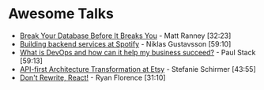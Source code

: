# Awesome Talks

* [Break Your Database Before It Breaks You](https://vimeo.com/145842299) - Matt Ranney [32:23]
* [Building backend services at Spotify](https://vimeo.com/108438464) - Niklas Gustavsson [59:10]
* [What is DevOps and how can it help my business succeed?](https://vimeo.com/108441215) - Paul Stack [59:13]
* [API-first Architecture Transformation at Etsy](https://www.infoq.com/presentations/etsy-api) - Stefanie Schirmer [43:55]
* [Don't Rewrite, React!](https://www.youtube.com/watch?v=BF58ZJ1ZQxY) - Ryan Florence [31:10]

